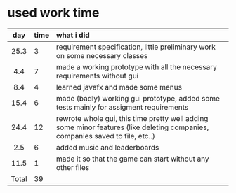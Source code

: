 # used work time

| day  | time | what i did |
|:---: |:-----|:-----------|
| 25.3 | 3   | requirement specification, little preliminary work on some necessary classes |
| 4.4  | 7   | made a working prototype with all the necessary requirements without gui |
| 8.4  | 4   | learned javafx and made some menus
| 15.4 | 6   | made (badly) working gui prototype, added some tests mainly for assigment requirements
| 24.4 | 12  | rewrote whole gui, this time pretty well adding some minor features (like deleting companies, companies saved to file, etc..)
| 2.5  | 6   | added music and leaderboards
| 11.5 | 1   | made it so that the game can start without any other files
| Total| 39  |
